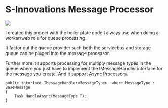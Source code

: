 
S-Innovations Message Processor
============================
![](https://sinnovations.visualstudio.com/DefaultCollection/_apis/public/build/definitions/40c16cc5-bf99-47d4-a814-56c38cc0ea24/7/badge)

I created this project with the boiler plate code I always use when doing a worker/web role for queue processing. 

It factor out the queue provider such both the servicebus and storage queue can be pluged into the message processor.

Further more it supports processing for multiply message types in the queue where you just have to implement the IMessageHandler interface for the message you create. And it support Async Processors.

```
public interface IMessageHandler<MessageType>  where MessageType : BaseMessage
{
    Task HandleAsync(MessageType T);
}

```



